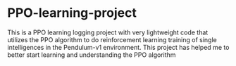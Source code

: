 # PPO-learning-project
This is a PPO learning logging project with very lightweight code that utilizes the PPO algorithm to do reinforcement learning training of single intelligences in the Pendulum-v1 environment. This project has helped me to better start learning and understanding the PPO algorithm
